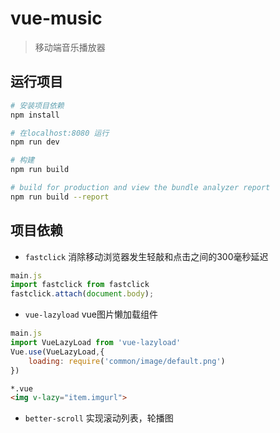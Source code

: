 # vue-music

>   移动端音乐播放器

## 运行项目

``` bash
# 安装项目依赖
npm install

# 在localhost:8080 运行
npm run dev

# 构建
npm run build

# build for production and view the bundle analyzer report
npm run build --report
```


## 项目依赖

+ `fastclick` 消除移动浏览器发生轻敲和点击之间的300毫秒延迟
```javascript
main.js
import fastclick from fastclick
fastclick.attach(document.body);
```

+ `vue-lazyload` vue图片懒加载组件
```javascript
main.js
import VueLazyLoad from 'vue-lazyload'
Vue.use(VueLazyLoad,{
    loading: require('common/image/default.png')
})
```

```html
*.vue
<img v-lazy="item.imgurl">
```

+ `better-scroll` 实现滚动列表，轮播图
